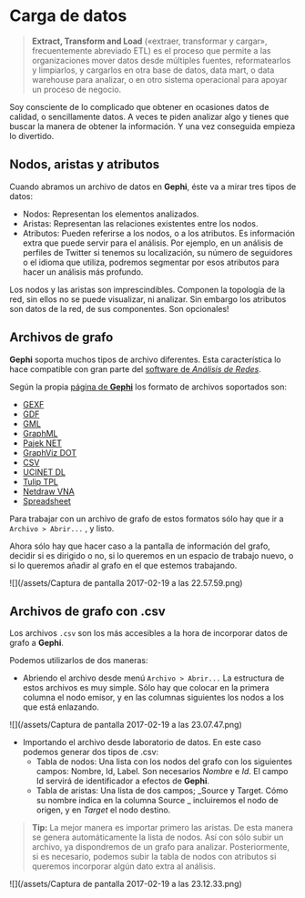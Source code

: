 # Carga de datos

> **Extract, Transform and Load** \(«extraer, transformar y cargar», frecuentemente abreviado ETL\) es el proceso que permite a las organizaciones mover datos desde múltiples fuentes, reformatearlos y limpiarlos, y cargarlos en otra base de datos, data mart, o data warehouse para analizar, o en otro sistema operacional para apoyar un proceso de negocio.

Soy consciente de lo complicado que obtener en ocasiones datos de calidad, o sencillamente datos. A veces te piden analizar algo y tienes que buscar la manera de obtener la información. Y una vez conseguida empieza lo divertido.

## Nodos, aristas y atributos

Cuando abramos un archivo de datos en **Gephi**, éste va a mirar tres tipos de datos:

* Nodos: Representan los elementos analizados.
* Aristas: Representan las relaciones existentes entre los nodos.
* Atributos: Pueden referirse a los nodos, o a los atributos. Es información extra que puede servir para el análisis. Por ejemplo, en un análisis de perfiles de Twitter si tenemos su localización, su número de seguidores o el idioma que utiliza, podremos segmentar por esos atributos para hacer un análisis más profundo.

Los nodos y las aristas son imprescindibles. Componen la topología de la red, sin ellos no se puede visualizar, ni analizar. Sin embargo los atributos son datos de la red, de sus componentes. Son opcionales!

## Archivos de grafo

**Gephi** soporta muchos tipos de archivo diferentes. Esta característica lo hace compatible con gran parte del [software de _Análisis de Redes_](http://www.k-government.com/2016/06/28/100-herramientas-analisis-redes-sna-ars/).

Según la propia [página de **Gephi**](https://gephi.org/users/supported-graph-formats/) los formato de archivos soportados son:

* [GEXF](https://gephi.org/gexf/format)
* [GDF](https://gephi.org/users/supported-graph-formats/gdf-format)
* [GML](https://gephi.org/users/supported-graph-formats/gml-format)
* [GraphML](https://gephi.org/users/supported-graph-formats/graphml-format)
* [Pajek NET](https://gephi.org/users/supported-graph-formats/pajek-net-format)
* [GraphViz DOT](https://gephi.org/users/supported-graph-formats/graphviz-dot-format)
* [CSV](https://gephi.org/users/supported-graph-formats/csv-format)
* [UCINET DL](https://gephi.org/users/supported-graph-formats/ucinet-dl-format)
* [Tulip TPL](https://gephi.org/users/supported-graph-formats/tulip-tlp-format)
* [Netdraw VNA](https://gephi.org/users/supported-graph-formats/netdraw-vna-format)
* [Spreadsheet](https://gephi.org/users/supported-graph-formats/spreadsheet/)

Para trabajar con un archivo de grafo de estos formatos sólo hay que ir a `Archivo > Abrir...` , y listo.

Ahora sólo hay que hacer caso a la pantalla de información del grafo, decidir si es dirigido o no, si lo queremos en un espacio de trabajo nuevo, o si lo queremos añadir al grafo en el que estemos trabajando.

![](/assets/Captura de pantalla 2017-02-19 a las 22.57.59.png)

## Archivos de grafo con .csv

Los archivos `.csv` son los más accesibles a la hora de incorporar datos de grafo a **Gephi**.

Podemos utilizarlos de dos maneras:

* Abriendo el archivo desde menú `Archivo > Abrir...` La estructura de estos archivos es muy simple. Sólo hay que colocar en la primera columna el nodo emisor, y en las columnas siguientes los nodos a los que está enlazando. 

![](/assets/Captura de pantalla 2017-02-19 a las 23.07.47.png)

* Importando el archivo desde laboratorio de datos. En este caso podemos generar dos tipos de .csv:
  * Tabla de nodos: Una lista con los nodos del grafo con los siguientes campos: Nombre, Id, Label. Son necesarios _Nombre_ e _Id_. El campo Id servirá de identificador a efectos de **Gephi**. 
  * Tabla de aristas: Una lista de dos campos; _Source y Target. Cómo su nombre indica en la columna Source _ incluiremos el nodo de origen, y en _Target_ el nodo destino.

> **Tip:** La mejor manera es importar primero las aristas. De esta manera se genera automáticamente la lista de nodos. Así con sólo subir un archivo, ya dispondremos de un grafo para analizar. Posteriormente, si es necesario, podemos subir la tabla de nodos con atributos si queremos incorporar algún dato extra al análisis.

![](/assets/Captura de pantalla 2017-02-19 a las 23.12.33.png)

